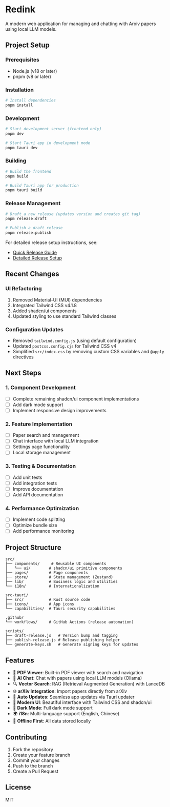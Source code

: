 # Redink

A modern web application for managing and chatting with Arxiv papers using local LLM models.

## Project Setup

### Prerequisites
- Node.js (v18 or later)
- pnpm (v8 or later)

### Installation
```bash
# Install dependencies
pnpm install
```

### Development
```bash
# Start development server (frontend only)
pnpm dev

# Start Tauri app in development mode
pnpm tauri dev
```

### Building
```bash
# Build the frontend
pnpm build

# Build Tauri app for production
pnpm tauri build
```

### Release Management
```bash
# Draft a new release (updates version and creates git tag)
pnpm release:draft

# Publish a draft release
pnpm release:publish
```

For detailed release setup instructions, see:
- [Quick Release Guide](RELEASE.md)
- [Detailed Release Setup](.github/RELEASE_SETUP.md)

## Recent Changes

### UI Refactoring
1. Removed Material-UI (MUI) dependencies
2. Integrated Tailwind CSS v4.1.8
3. Added shadcn/ui components
4. Updated styling to use standard Tailwind classes

### Configuration Updates
- Removed `tailwind.config.js` (using default configuration)
- Updated `postcss.config.cjs` for Tailwind CSS v4
- Simplified `src/index.css` by removing custom CSS variables and `@apply` directives

## Next Steps

### 1. Component Development
- [ ] Complete remaining shadcn/ui component implementations
- [ ] Add dark mode support
- [ ] Implement responsive design improvements

### 2. Feature Implementation
- [ ] Paper search and management
- [ ] Chat interface with local LLM integration
- [ ] Settings page functionality
- [ ] Local storage management

### 3. Testing & Documentation
- [ ] Add unit tests
- [ ] Add integration tests
- [ ] Improve documentation
- [ ] Add API documentation

### 4. Performance Optimization
- [ ] Implement code splitting
- [ ] Optimize bundle size
- [ ] Add performance monitoring

## Project Structure
```
src/
├── components/     # Reusable UI components
│   └── ui/        # shadcn/ui primitive components
├── pages/         # Page components
├── store/         # State management (Zustand)
├── lib/           # Business logic and utilities
└── i18n/          # Internationalization

src-tauri/
├── src/           # Rust source code
├── icons/         # App icons
└── capabilities/  # Tauri security capabilities

.github/
└── workflows/     # GitHub Actions (release automation)

scripts/
├── draft-release.js   # Version bump and tagging
├── publish-release.js # Release publishing helper
└── generate-keys.sh   # Generate signing keys for updates
```

## Features

- 📄 **PDF Viewer**: Built-in PDF viewer with search and navigation
- 💬 **AI Chat**: Chat with papers using local LLM models (Ollama)
- 🔍 **Vector Search**: RAG (Retrieval Augmented Generation) with LanceDB
- 🌐 **arXiv Integration**: Import papers directly from arXiv
- 🔄 **Auto Updates**: Seamless app updates via Tauri updater
- 🎨 **Modern UI**: Beautiful interface with Tailwind CSS and shadcn/ui
- 🌙 **Dark Mode**: Full dark mode support
- 🌍 **i18n**: Multi-language support (English, Chinese)
- 💾 **Offline First**: All data stored locally

## Contributing
1. Fork the repository
2. Create your feature branch
3. Commit your changes
4. Push to the branch
5. Create a Pull Request

## License
MIT
